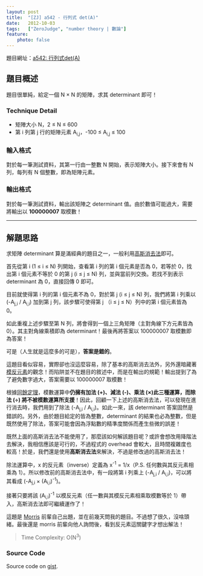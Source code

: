 ```yaml
---
layout: post
title:  "[ZJ] a542 - 行列式 det(A)"
date:   2012-10-03
tags:   ["ZeroJudge", "number theory | 數論"]
feature:
    photo: false
---
```


題目網址：[a542: 行列式det(A)](http://zerojudge.tw/ShowProblem?problemid=a542)

## 題目概述

題目很單純，給定一個 N × N 的矩陣，求其 determinant 即可！

### Technique Detail

- 矩陣大小 N，2 ≤ N ≤ 600
- 第 i 列第 j 行的矩陣元素 A<sub>i,j</sub>，-100 ≤ A<sub>i,j</sub> ≤ 100

### 輸入格式

對於每一筆測試資料，其第一行由一整數 N 開始，表示矩陣大小。接下來會有 N 列，每列有 N 個整數，即為矩陣元素。

### 輸出格式

對於每一筆測試資料，輸出該矩陣之 determinant 值。由於數值可能過大，需要將輸出以 **100000007** 取模數！

---

## 解題思路

求矩陣 determinant 算是滿經典的題目之一，一般利用[高斯消去法](http://zh.wikipedia.org/zh-tw/%E9%AB%98%E6%96%AF%E6%B6%88%E5%8E%BB%E6%B3%95)即可。

首先從第 i (1 ≤ i ≤ N) 列開始，查看第 i 列的第 i 個元素是否為 0，若等於 0，找出第 i 個元素不等於 0 的第 j (i ≤ j ≤ N) 列，並與當前列交換。若找不到表示 determinant 為 0，直接回傳 0 即可。

目前就使得第 i 列的第 i 個元素不為 0，對於第 j (i ≤ j ≤ N) 列，我們將第 i 列乘以 (-A<sub>j,i</sub> / A<sub>i,i</sub>) 加到第 j 列，該步驟可使得第 j （i ≤ j ≤ N）列中的第 i 個元素皆為 0。

如此重複上述步驟至第 N 列，將會得到一個上三角矩陣（主對角線下方元素皆為 0）。其主對角線乘積即為 determinant！最後再將答案以 100000007 取模數即為答案！

可是（人生就是這麼多的可是），**答案是錯的**。

這題目看似容易，實際卻也沒這麼容易，除了基本的高斯消去法外，另外還暗藏著[模反元素](http://zh.wikipedia.org/wiki/%E6%A8%A1%E5%8F%8D%E5%85%83%E7%B4%A0)的觀念！而陷阱並不在題目的敘述中，而是在輸出的規範！輸出提到了為了避免數字過大，答案需要以 100000007 取模數！

根據[同餘定理](http://zh.wikipedia.org/wiki/%E5%90%8C%E9%A4%98)，模數運算中**仍擁有加法 (+)、減法 (-)、乘法 (×)**此三種運算，而**除法 (÷) 將不被模數運算所支援**！因此，回顧一下上述的高斯消去法，可以發現在進行消去時，我們用到了除法 (-A<sub>j,i</sub> / A<sub>i,i</sub>)。如此一來，該 determinant 答案固然是錯誤的。另外，由於題目給定的皆為整數，determinant 的結果也必為整數，但是既然使用了除法，答案可能會因為浮點數的精準度關係而產生些微的誤差！

既然上面的高斯消去法不能使用了，那麼該如何解該題目呢？或許會想改用降階法去解決，我相信應該是可行的，不過程式的 overhead 會較大，且時間複雜度也較高！於是，我們還是使用**高斯消去法**來解決，不過是修改過的高斯消去法！

除法運算中，x 的反元素（inverse）定義為 x<sup>-1</sup> = 1/x（P.S. 任何數與其反元素相乘為 1）。所以修改前的高斯消去法中，有一段將第 i 列乘上 (-A<sub>j,i</sub> / A<sub>i,i</sub>)，可以將其看成 (-A<sub>j,i</sub> × (A<sub>i,i</sub>)<sup>-1</sup>)。

接著只要將該 (A<sub>i,i</sub>)<sup>-1</sup> 以模反元素（任一數與其模反元素相乘取模數等於 1）帶入，高斯消去法即可繼續運作了！

這題是 [Morris](http://mypaper.pchome.com.tw/zerojudge/about) 前輩自己出題，並在前幾天問我的題目。不過想了很久，沒啥頭緒。最後還是 morris 前輩向他人詢問後，看到反元素這關鍵字才想出解法！

> Time Complexity: O(N<sup>3</sup>)

### Source Code

<script src="https://gist.github.com/KuoE0/3822760.js"></script>

Source code on [gist](https://gist.github.com/KuoE0/3822760).
